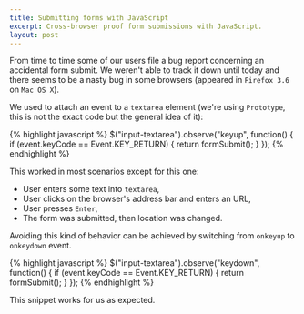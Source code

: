 ```yaml
---
title: Submitting forms with JavaScript
excerpt: Cross-browser proof form submissions with JavaScript.
layout: post
---
```

From time to time some of our users file a bug report concerning an accidental form submit. We weren't able to track it down until today and there seems to be a nasty bug in some browsers (appeared in <code>Firefox 3.6</code> on <code>Mac OS X</code>).

We used to attach an event to a <code>textarea</code> element (we're using <code>Prototype</code>, this is not the exact code but the general idea of it):

{% highlight javascript %}
$("input-textarea").observe("keyup", function() {
  if (event.keyCode == Event.KEY_RETURN) {
    return formSubmit();
  }
});
{% endhighlight %}

This worked in most scenarios except for this one:
*  User enters some text into <code>textarea</code>,
*  User clicks on the browser's address bar and enters an URL,
*  User presses <code>Enter</code>,
*  The form was submitted, then location was changed.

Avoiding this kind of behavior can be achieved by switching from <code>onkeyup</code> to <code>onkeydown</code> event.

{% highlight javascript %}
$("input-textarea").observe("keydown", function() {
  if (event.keyCode == Event.KEY_RETURN) {
    return formSubmit();
  }
});
{% endhighlight %}

This snippet works for us as expected.